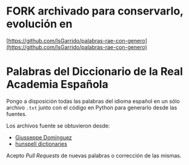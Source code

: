 # FORK archivado para conservarlo, evolución en
[https://github.com/IsGarrido/palabras-rae-con-genero](https://github.com/IsGarrido/palabras-rae-con-genero)

# Palabras del Diccionario de la Real Academia Española

Pongo a disposición todas las palabras del idioma español en un sólo archivo `.txt` junto con el código en Python para generarlo desde las fuentes.

Los archivos fuente se obtuvieron desde:

* [Giusseppe Domínguez](https://www.giusseppe.net/blog/archivo/2015/10/29/diccionario-de-la-rae-en-modo-texto-plano/)
* [hunspell dictionaries](https://github.com/wooorm/dictionaries/tree/master/dictionaries/es)

Acepto _Pull Requests_ de nuevas palabras o corrección de las mismas.
